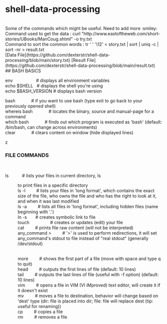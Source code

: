 # shell-data-processing

<br>
Some of the commands which might be useful.
Need to add more :smiley:

<br>
Command used to get the data : curl "http://www.eastoftheweb.com/short-stories/UBooks/ManCoug.shtml" -o try.txt
<br>
Command to sort the common words : tr ' ' '\12' < story.txt | sort | uniq -c | sort -nr > result.txt
<br>
[Data File](https://github.com/dexterstr/shell-data-processing/blob/main/story.txt)
[Result File](https://github.com/dexterstr/shell-data-processing/blob/main/result.txt)
<br>
## BASH BASICS


env      &nbsp; &nbsp;  &nbsp; &nbsp; &nbsp;     &nbsp; &nbsp; &nbsp; &nbsp;    # displays all environment variables
<br>
echo $SHELL     &nbsp;    # displays the shell you're using
<br>
echo $BASH_VERSION  # displays bash version
<br>

bash              &nbsp; &nbsp; &nbsp; &nbsp;  &nbsp; &nbsp;   # if you want to use bash (type exit to go back to your previously opened shell)
<br>
whereis bash     &nbsp; &nbsp; &nbsp; &nbsp;   &nbsp; &nbsp;  # locates the binary, source and manual-page for a command
<br>
which bash      &nbsp; &nbsp; &nbsp; &nbsp;   &nbsp; &nbsp;   # finds out which program is executed as 'bash' (default: /bin/bash, can change across environments)
<br>
clear           &nbsp; &nbsp; &nbsp; &nbsp;  &nbsp; &nbsp;    # clears content on window (hide displayed lines)
<br>

z
### FILE COMMANDS

<br>


ls               &nbsp; &nbsp; &nbsp; &nbsp; &nbsp;              # lists your files in current directory, ls <dir> to print files in a specific directory
<br>
ls -l             &nbsp; &nbsp; &nbsp; &nbsp;             # lists your files in 'long format', which contains the exact size of the file, who owns the file and who has the right to look at it, and when it was last modified
<br>
ls -a                 &nbsp; &nbsp; &nbsp; &nbsp;         # lists all files in 'long format', including hidden files (name beginning with '.')
  <br>
ln -s <filename> <link>   &nbsp; &nbsp; &nbsp;     # creates symbolic link to file
  <br>
touch <filename>        &nbsp; &nbsp; &nbsp; &nbsp; &nbsp; &nbsp; &nbsp; &nbsp;       # creates or updates (edit) your file
  <br>
cat <filename>          &nbsp; &nbsp; &nbsp; &nbsp;       # prints file raw content (will not be interpreted)
<br>
any_command > <filename>    &nbsp; &nbsp; &nbsp; &nbsp;   # '>' is used to perform redirections, it will set any_command's stdout to file instead of "real stdout" (generally /dev/stdout)

<br>
more <filename>         &nbsp; &nbsp; &nbsp; &nbsp;       # shows the first part of a file (move with space and type q to quit)
<br>
head <filename>        &nbsp; &nbsp; &nbsp; &nbsp;        # outputs the first lines of file (default: 10 lines)
<br>
tail <filename>       &nbsp; &nbsp; &nbsp; &nbsp;         # outputs the last lines of file (useful with -f option) (default: 10 lines)
<br>
vim <filename>        &nbsp; &nbsp; &nbsp; &nbsp;         # opens a file in VIM (VI iMproved) text editor, will create it if it doesn't exist
<br>
mv <filename1> <dest>     &nbsp; &nbsp; &nbsp; &nbsp;     # moves a file to destination, behavior will change based on 'dest' type (dir: file is placed into dir; file: file will replace dest (tip: useful for renaming))
  <br>
cp <filename1> <dest>     &nbsp; &nbsp; &nbsp; &nbsp;     # copies a file
  <br>
rm <filename>         &nbsp; &nbsp; &nbsp; &nbsp;         # removes a file
